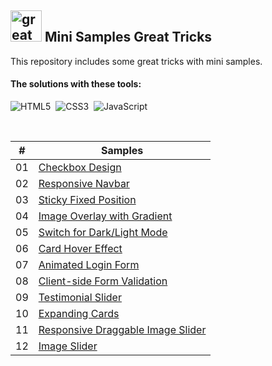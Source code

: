 ## <img src="https://user-images.githubusercontent.com/13468728/233831804-0f5c7ee5-d654-4c13-9c77-a5bd6dc4fe74.jpg" title="great tricks" alt="great tricks" width="50" height="50"/> Mini Samples Great Tricks

This repository includes some great tricks with mini samples.

#### The solutions with these tools:

![HTML5](https://img.shields.io/badge/-HTML5-E34F26?style=for-the-badge&logo=html5&logoColor=white)&nbsp;
![CSS3](https://img.shields.io/badge/-CSS3-1572B6?style=for-the-badge&logo=css3)&nbsp;
![JavaScript](https://img.shields.io/badge/Javascript-F7DF1E.svg?style=for-the-badge&logo=javascript&logoColor=black)&nbsp;

<!--
![TailwindCSS](https://img.shields.io/badge/-Tailwind_CSS-38B2AC?style=for-the-badge&logo=tailwind-css&logoColor=white)&nbsp;
![React](https://img.shields.io/badge/-React-%23404d59?style=for-the-badge&logo=react)&nbsp;
![Sass](https://img.shields.io/badge/-Sass-CC6699?style=for-the-badge&logo=sass&logoColor=white)&nbsp;
-->

<br>


|  #  | Samples                                                                                              | 
| :-: | ---------------------------------------------------------------------------------------------------- | 
| 01  | [Checkbox Design](https://github.com/ecemgo/mini-samples-great-tricks/tree/main/checkbox-design)     |
| 02  | [Responsive Navbar](https://github.com/ecemgo/mini-samples-great-tricks/tree/main/navbar)            |
| 03  | [Sticky Fixed Position](https://github.com/ecemgo/mini-samples-great-tricks/tree/main/sticky-fixed-position)      |
| 04  | [Image Overlay with Gradient](https://github.com/ecemgo/mini-samples-great-tricks/tree/main/image-overlay-with-gradient)   |
| 05  | [Switch for Dark/Light Mode](https://github.com/ecemgo/mini-samples-great-tricks/tree/main/dark-light-switch)   |
| 06  | [Card Hover Effect](https://github.com/ecemgo/mini-samples-great-tricks/tree/main/card-hover-effect)   |
| 07  | [Animated Login Form](https://github.com/ecemgo/mini-samples-great-tricks/tree/main/animated-login-form)   |
| 08  | [Client-side Form Validation](https://github.com/ecemgo/mini-samples-great-tricks/tree/main/clientside-form-validation)   |
| 09  | [Testimonial Slider](https://github.com/ecemgo/mini-samples-great-tricks/tree/main/testimonial-slider)   |
| 10  | [Expanding Cards](https://github.com/ecemgo/mini-samples-great-tricks/tree/main/expanding-cards-harry-potter)   |
| 11  | [Responsive Draggable Image Slider](https://github.com/ecemgo/mini-samples-great-tricks/tree/main/draggable-image-slider)   |
| 12  | [Image Slider](https://github.com/ecemgo/mini-samples-great-tricks/tree/main/image-slider)   |
